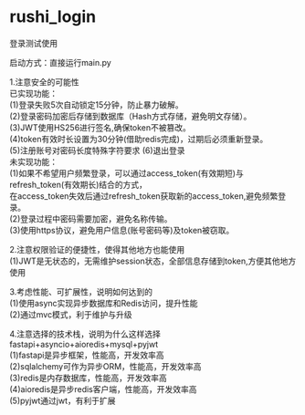 # rushi_login
登录测试使用

启动方式：直接运行main.py

1.注意安全的可能性  
已实现功能：  
(1)登录失败5次自动锁定15分钟，防止暴力破解。  
(2)登录密码加密后存储到数据库（Hash方式存储，避免明文存储）。  
(3)JWT使用HS256进行签名,确保token不被篡改。  
(4)token有效时长设置为30分钟(借助redis完成)，过期后必须重新登录。  
(5)注册账号对密码长度特殊字符要求
(6)退出登录  
未实现功能：  
(1)如果不希望用户频繁登录，可以通过access_token(有效期短)与refresh_token(有效期长)结合的方式，  
在access_token失效后通过refresh_token获取新的access_token,避免频繁登录。  
(2)登录过程中密码需要加密，避免名称传输。  
(3)使用https协议，避免用户信息(账号密码等)及token被窃取。  
  
  
2.注意权限验证的便捷性，使得其他地方也能使用  
(1)JWT是无状态的，无需维护session状态，全部信息存储到token,方便其他地方使用  
  
3.考虑性能、可扩展性，说明如何达到的  
(1)使用async实现异步数据库和Redis访问，提升性能  
(2)通过mvc模式，利于维护与升级  

4.注意选择的技术栈，说明为什么这样选择  
fastapi+asyncio+aioredis+mysql+pyjwt  
(1)fastapi是异步框架，性能高，开发效率高  
(2)sqlalchemy可作为异步ORM，性能高，开发效率高  
(3)redis是内存数据库，性能高，开发效率高  
(4)aioredis是异步redis客户端，性能高，开发效率高  
(5)pyjwt通过jwt，有利于扩展  